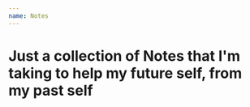 ```yaml
---
name: Notes
---
```

# Just a collection of Notes that I'm taking to help my future self, from my past self
